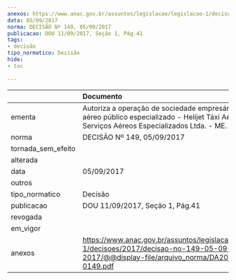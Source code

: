```yaml
---
anexos: https://www.anac.gov.br/assuntos/legislacao/legislacao-1/decisoes/2017/decisao-no-149-05-09-2017/@@display-file/arquivo_norma/DA2017-0149.pdf
data: 05/09/2017
norma: DECISÃO Nº 149, 05/09/2017
publicacao: DOU 11/09/2017, Seção 1, Pág.41
tags:
- decisão
tipo_normatico: Decisão
hide: 
- toc 
 
---
```


|                    | Documento                                                                                                                                            |
|:-------------------|:-----------------------------------------------------------------------------------------------------------------------------------------------------|
| ementa             | Autoriza a operação de sociedade empresária de serviço aéreo público especializado - Helijet Táxi Aéreo e Serviços Aéreos Especializados Ltda. - ME. |
| norma              | DECISÃO Nº 149, 05/09/2017                                                                                                                           |
| tornada_sem_efeito |                                                                                                                                                      |
| alterada           |                                                                                                                                                      |
| data               | 05/09/2017                                                                                                                                           |
| outros             |                                                                                                                                                      |
| tipo_normatico     | Decisão                                                                                                                                              |
| publicacao         | DOU 11/09/2017, Seção 1, Pág.41                                                                                                                      |
| revogada           |                                                                                                                                                      |
| em_vigor           |                                                                                                                                                      |
| anexos             | https://www.anac.gov.br/assuntos/legislacao/legislacao-1/decisoes/2017/decisao-no-149-05-09-2017/@@display-file/arquivo_norma/DA2017-0149.pdf        |